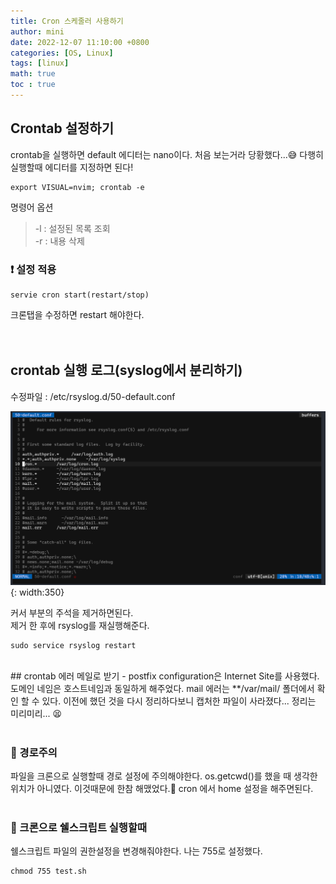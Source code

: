```yaml
---
title: Cron 스케줄러 사용하기
author: mini
date: 2022-12-07 11:10:00 +0800
categories: [OS, Linux]
tags: [linux]
math: true
toc : true
---
```


## Crontab 설정하기
crontab을 실행하면 default 에디터는 nano이다. 처음 보는거라 당황했다...😅 다행히 실행할때 에디터를 지정하면 된다! 
```
export VISUAL=nvim; crontab -e
```
명령어 옵션   
> -l : 설정된 목록 조회  
-r : 내용 삭제

### ❗️ 설정 적용
```
servie cron start(restart/stop)
```
크론탭을 수정하면 restart 해야한다.  
<br/><br/>

## crontab 실행 로그(syslog에서 분리하기)
수정파일 : /etc/rsyslog.d/50-default.conf  

![syslog](/assets/img/posts/syslog.png){: width:350}

커서 부분의 주석을 제거하면된다.   
제거 한 후에 rsyslog를 재실행해준다.
```
sudo service rsyslog restart
```

<br/>
## crontab 에러 메일로 받기 - postfix
configuration은 Internet Site를 사용했다. 도메인 네임은 호스트네임과 동일하게 해주었다.  
mail 에러는 **/var/mail/ 폴더에서 확인 할 수 있다.  
이전에 했던 것을 다시 정리하다보니 캡처한 파일이 사라졌다... 정리는 미리미리... 😫  
<br/><br/>

### 🛑 경로주의
파일을 크론으로 실행할때 경로 설정에 주의해야한다. os.getcwd()를 했을 때 생각한 위치가 아니였다. 이것때문에 한참 해맸었다.🤮 cron 에서 home 설정을 해주면된다.
<br/><br/>
### 🛑 크론으로 쉘스크립트 실행할때
쉘스크립트 파일의 권한설정을 변경해줘야한다. 나는 755로 설정했다. 
```
chmod 755 test.sh
```



